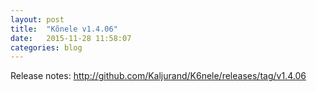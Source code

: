 ```yaml
---
layout: post
title:  "Kõnele v1.4.06"
date:   2015-11-28 11:58:07
categories: blog
---
```


Release notes: <http://github.com/Kaljurand/K6nele/releases/tag/v1.4.06>
